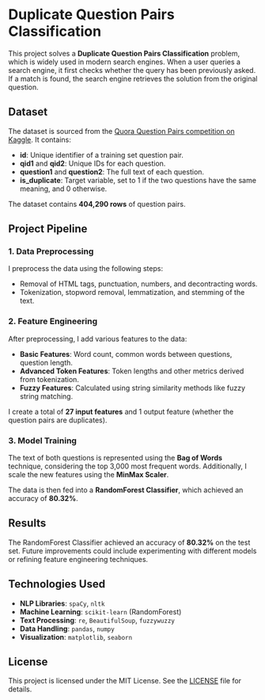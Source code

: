# Duplicate Question Pairs Classification

This project solves a **Duplicate Question Pairs Classification** problem, which is widely used in modern search engines. When a user queries a search engine, it first checks whether the query has been previously asked. If a match is found, the search engine retrieves the solution from the original question.

## Dataset

The dataset is sourced from the [Quora Question Pairs competition on Kaggle](https://www.kaggle.com/c/quora-question-pairs). It contains:

- **id**: Unique identifier of a training set question pair.
- **qid1** and **qid2**: Unique IDs for each question.
- **question1** and **question2**: The full text of each question.
- **is_duplicate**: Target variable, set to 1 if the two questions have the same meaning, and 0 otherwise.

The dataset contains **404,290 rows** of question pairs.

## Project Pipeline

### 1. Data Preprocessing

I preprocess the data using the following steps:
- Removal of HTML tags, punctuation, numbers, and decontracting words.
- Tokenization, stopword removal, lemmatization, and stemming of the text.

### 2. Feature Engineering

After preprocessing, I add various features to the data:
- **Basic Features**: Word count, common words between questions, question length.
- **Advanced Token Features**: Token lengths and other metrics derived from tokenization.
- **Fuzzy Features**: Calculated using string similarity methods like fuzzy string matching.

I create a total of **27 input features** and 1 output feature (whether the question pairs are duplicates).

### 3. Model Training

The text of both questions is represented using the **Bag of Words** technique, considering the top 3,000 most frequent words. Additionally, I scale the new features using the **MinMax Scaler**.

The data is then fed into a **RandomForest Classifier**, which achieved an accuracy of **80.32%**.

## Results

The RandomForest Classifier achieved an accuracy of **80.32%** on the test set. Future improvements could include experimenting with different models or refining feature engineering techniques.

## Technologies Used

- **NLP Libraries**: `spaCy`, `nltk`
- **Machine Learning**: `scikit-learn` (RandomForest)
- **Text Processing**: `re`, `BeautifulSoup`, `fuzzywuzzy`
- **Data Handling**: `pandas`, `numpy`
- **Visualization**: `matplotlib`, `seaborn`

## License

This project is licensed under the MIT License. See the [LICENSE](LICENSE) file for details.

   


